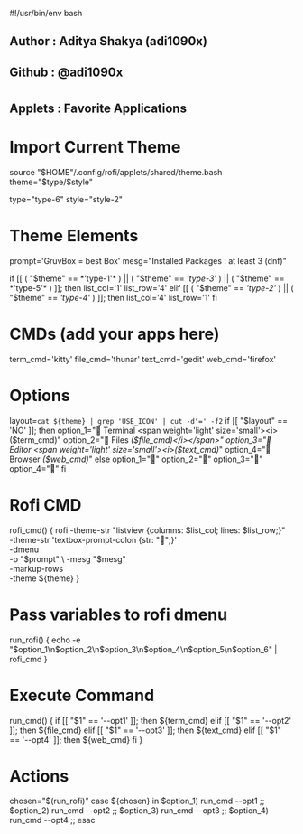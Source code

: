 #!/usr/bin/env bash

## Author  : Aditya Shakya (adi1090x)
## Github  : @adi1090x
#
## Applets : Favorite Applications

# Import Current Theme
source "$HOME"/.config/rofi/applets/shared/theme.bash
theme="$type/$style"

type="type-6"
style="style-2"

# Theme Elements
prompt='GruvBox = best Box'
mesg="Installed Packages : at least 3 (dnf)"

if [[ ( "$theme" == *'type-1'* ) || ( "$theme" == *'type-3'* ) || ( "$theme" == *'type-5'* ) ]]; then
	list_col='1'
	list_row='4'
elif [[ ( "$theme" == *'type-2'* ) || ( "$theme" == *'type-4'* ) ]]; then
	list_col='4'
	list_row='1'
fi

# CMDs (add your apps here)
term_cmd='kitty'
file_cmd='thunar'
text_cmd='gedit'
web_cmd='firefox'

# Options
layout=`cat ${theme} | grep 'USE_ICON' | cut -d'=' -f2`
if [[ "$layout" == 'NO' ]]; then
	option_1=" Terminal <span weight='light' size='small'><i>($term_cmd)</i></span>"
	option_2=" Files <span weight='light' size='small'><i>($file_cmd)</i></span>"
	option_3=" Editor <span weight='light' size='small'><i>($text_cmd)</i></span>"
	option_4=" Browser <span weight='light' size='small'><i>($web_cmd)</i></span>"
else
	option_1=""
	option_2=""
	option_3=""
	option_4=""
fi

# Rofi CMD
rofi_cmd() {
	rofi -theme-str "listview {columns: $list_col; lines: $list_row;}" \
		-theme-str 'textbox-prompt-colon {str: "";}' \
		-dmenu \
		-p "$prompt" \
		-mesg "$mesg" \
		-markup-rows \
		-theme ${theme}
}

# Pass variables to rofi dmenu
run_rofi() {
	echo -e "$option_1\n$option_2\n$option_3\n$option_4\n$option_5\n$option_6" | rofi_cmd
}

# Execute Command
run_cmd() {
	if [[ "$1" == '--opt1' ]]; then
		${term_cmd}
	elif [[ "$1" == '--opt2' ]]; then
		${file_cmd}
	elif [[ "$1" == '--opt3' ]]; then
		${text_cmd}
	elif [[ "$1" == '--opt4' ]]; then
		${web_cmd}
	fi
}

# Actions
chosen="$(run_rofi)"
case ${chosen} in
    $option_1)
		run_cmd --opt1
        ;;
    $option_2)
		run_cmd --opt2
        ;;
    $option_3)
		run_cmd --opt3
        ;;
    $option_4)
		run_cmd --opt4
        ;;
esac
